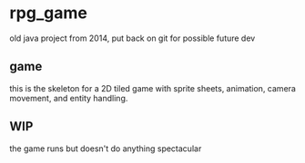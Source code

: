 # rpg_game
 old java project from 2014, put back on git for possible future dev

## game
this is the skeleton for a 2D tiled game with sprite sheets, animation, camera movement, and entity handling.

## WIP
the game runs but doesn't do anything spectacular